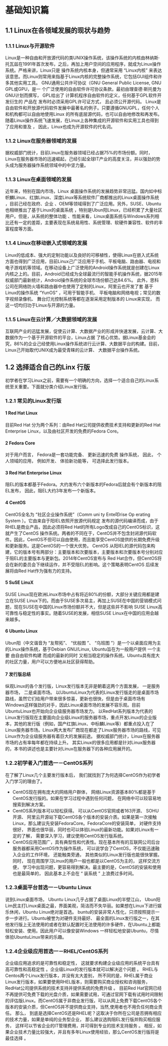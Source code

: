 # 基础知识篇

## 1.1 Linux在各领域发展的现状与趋势

### 1.1.1 Linux与开源软件

Linux是一种自由和开放源代码的类UNIX操作系统，该操作系统的内核由林纳斯·托瓦兹在1991年首次发布，之后，再加上用户空间的应用程序，就成为Linux操作系统。严格来讲，Linux只是 操作系统内核本身，但通常采用 “Linux内核” 来表达该意思。而Linux则常用来指基于Linux内核的完整操作系统，它包括GUI组件和许多其他实用工具。
GNU通用公共许可协议（GNU General Public License, GNU GPL或GPU，是一 个广泛使用的自由软件许可协议条款。最初由理查德·斯托曼为GNU计划而撰写， GPL给出了 计算机程序自由软件的定义，任何基于GPL软件开发衍生的 产品在 发布时必须采用GPL许可证方式， 且必须公开源代码。
Linux是自由软件和开放源代码软件发展中最著名的例子。只要遵循GNUGPL，任何个人和机构都可以自由地使用Linux 的所有底层源代码，也可以自由地修改和再发布。随着Linux操作系统飞速发展，在Linux上各种集成的开源软件和实用工具也得到了应用和普及 ，
因此，Linux也成为开源软件的代名词。

### 1.1.2 Linux在服务器领域的发展

据权威部门统计，目前Linux在服务器领域已经占据75%的市场份额。同时，Linux在服务器市场的迅速崛起，己经引起全球IT产业的高度关注，并以强劲的势头成为服务器操作系统领域中的中坚力量。

### 1.1.3 Linux在桌面领域的发展

近年来，特别在国内市场，Linux 桌面操作系统的发展趋势非常迅猛。国内如中标帜麟Linux、红旗Linux、深度Linux等系统软件厂商都推出的Linux桌面操作系统 ，目前己经在政府、企业 、OEM等领域得到了广泛应用。另外，SUSE、Ubuntu也相继推出了基于Linux的桌面系统 ，特别是Ubun阳Linux，已经积累了大量社区用户。但是，从系统的整体功能 、性能来看，Linux桌面系统与Windows系列相比还有一定的差距，主要表现在系统易用性、系统管理、软硬件兼容性、软件的丰富程度等方面。

### 1.1.4 Linux在移动嵌入式领域的发展

Linux的低成本、强大的定制功能以及良好的可移植性，使得Linux在嵌入式系统方面也得到广泛应用，目前Linux己广泛应用于手机、平板电脑、路由器、电视和电子游戏机等领域。在移动设备上广泛使用的Android操作系统就是创建在Linux内核之上的。目前，Android已经成为全球最流行的智能手机操作系统，据2015年权威部门最新统计，Android操作系统的全球市场份额己达84.6%。
此外，思科公司在网络防火墙和路由器中也使用了定制的Linux，阿里云也开发了套
基于Linux的操作系统 “YunOS” ，可用于智能手机、 平板电脑和网络电视；常见的数字视频录像机、 舞台灯光控制系统等都在逐渐采用定制版本的 Linux来实现， 而这一切均归功于Linux与开源的力量。

### 1.1.5 Linux在云计算／大数据领域的发展

互联网产业的迅猛发展，促使云计算、大数据产业的形成并快速发展，云计算、大数据作为一个基于开源软件的平台，Linux占据 了核心优势。据Linux基金会的究，86%的企业己经使用Linux操作系统进行云计算、大数据平台的构建。目前，Linux己开始取代UNIX成为最受青睐的云计算、 大数据平台操作系统。

## 1.2 选择适合自己的Linx 行版
初学者在学习Linux之前，需要有一个明确的方向，选择一个适合自己的Linux系统至关重要。下面就分类介绍Linux发行版。

### 1.2.1 常见的Linux发行版
#### 1 Red Hat Linux
目前Red Hat 分为两个系列：由Red Hat公司提供收费技术支持和更新的Red Hat Enterprise Linux，以及由社区开发的免费的Fedora Core。
#### 2 Fedora Core
对于用户而言， Fedora是一套功能完备、 更新迅速的免费 操作系统， 因此， 个人领域的应用， 例如开发、 体验新功能等， 可选择此发行版本。
#### 3 Red Hat Enterprise Linux
阻EL的版本都基于Fedora。大约发布六个新版本的Fedora后就会有个新版本的阻EL发布， 因此，阻EL大约3年发布一个新版本。
#### 4 CentOS
CentOS全名为 “社区企业操作系统”（Comm uni ty Ente叩rise Op erating System ）。它由来自于阳IEL依照开放源代码规定 发布的源代码编译而成，由于RHEL是商业产品，因此必须将Red Hat的所有Logo改成自己的CentOS标识，这就产生了CentOS 操作系统。两者的不同在于，CentOS并不包含封闭源代码软件。因此，CentOS不但可以自由使用，而且能享受CentOS提供的长期免费升级和更新服务。这是CentOS的一个很大优势。
CentOS 从阳IEL的源代码包来构建，它的版本号有两部分：主要版本和次要版本，主要版本和次要版本号分别对应于阻EL的主要版本与更新包。2014年CentOS宣布与 Red Hat合作，但CentOS将会在新的委员会下继续运作，并不受阻EL的影响。这个策略表明CentOS 后续发展将由Red Hat作为强有力的支持。
#### 5 SuSE LinuX
SUSE Linux现在欧洲Linux市场中占有将近80%的份额，大部分关键应用都是建立在SUSE Linux下的。而由于SUSE多次易主，再加上SUSE在中国的营销模式问题，现在SUSE在中国的Linux市场份额并不大，但是这些并不影响 SUSE Linux高可靠性与稳定性的事实。随着SUSE的发展，相信SUSE Linux在中国的应用会越来越多。
#### 6 Ubuntu Linux
Ubun阳（中文谐音为 “友帮拓”、 “优般图 ”、 “乌班图 ”）是一个以桌面应用为主的Linux操作系统，基于Debian GNU/Linux, Ubuntu旨在为一般用户提供 一个主要 由自由软件构建 而成的最新的同时 又相当稳定的操作系统。Ubuntu具有庞大的社区力量，用户可以方便地从社区获得帮助。
#### 7 发行版总结
纵观Linux的各个发行版，Linux发行版本无非是朝着这两个方面发展， 一是服务器市场， 二是桌面市场。
以UbuntuLinux为代表的Linux发行版走的是桌面市场路线，虽然它们给用户带来很多惊喜，更新也很快，但是由于桌面市场有Windows这样强劲的对手，因此Linux桌面市场的发展不容乐观。目前UbuntuLinux也开始向企业级服务器市场发力。
以RedHat系列版本为代表的Linux发行版现在主要面向企业级Linux的服务器市场，重点开发Linux的企业版本，其他的发行版（例如，国产红旗Linux、中标麟Linux等）都重点投入在了Linux服务器市场。Linux两大发布厂商现在都走了Linux服务器市场的路线，可见Linux作为企业级服务器有着巨大的发展前途。 据权威部门统计，Linux在服务器市场的占有率每年都在持续上升。
其实Linux的很多应用都是针对Linux服务器的，本书的讲述也是主要针对Linux在服务器下的各种应用展开的。
###  1.2.2初学者入门首选一－CentOS系列
在了解了Linux几个主要发行版本后， 我们就找到了为何选择CentOS作为初学者入门学习的理由了。
* CentOS现在拥有庞大的网络用户群体， 网络Linux资源基本80%都是基于CentOS发行版的。如果在学习过程中遇到任何问题， 在网络中可以较容易地搜索到解决方案。
* CentOS系列版本可以轻松获得。 可以从CentOS官网或者163开源、 SOHU开源、
阿里云开源站下载CentOS各个版本的安装介质。如果是第一次接触Linux，那么建议先安装FedoraCore。FedoraCore的安装简单， 对硬件支持很好， 界面也很华丽，同时也可以体验Linux的最新功能。如果对Linux有一定的了解， 需要深入学习，建议使用CentOS发行版系统。
* CentOS应用范围广，具有典型性和代表性。现在基本所有的互联网公司后台服务器都采用CentOS作为操作系统， 可以说学会了CentOS，不仅能迅速融入企业的工作环境， 还能触类旁通， 其他类似的Linux发行版也能很快掌握。 同时， 现在周围学习Linux的用户一般也都是以CentOS为主的， 这样交流方便， 学习中出现问题，更容易得到解决。最主要的是，CentOS的安装和使用也是最简单的， 因此基本上不会在 “ 装系统 ” 上浪费过多时间。
###  1.2.3桌面平台首选一－Ubuntu Linux
说到Linux桌面市场， Ubuntu Linux几乎占据了桌面Linux的半壁江山， Ubun阳 Lim民主打Linux桌面之最，界面美观，简洁而不失华丽。如果想在Linux下进行娱乐休闲，Ubuntu Linux绝对是首选。
buntu的安装非常人性化，只须按照提示一步一步进行。Ubuntu被誉为对硬件支持最好、 最全面的Linux发行版之一，在其他发行版上无法使用的或者在默认配置时无法使用的许多硬件，在Ubuntu上都能轻松安装、使用。因此用户可以像安装Windows 一样轻松地安装Ubuntu，尽情体验UbuntuLinux带来的乐趣。
###  1.2.4企业级应用首选一－RHEL/CentOS系列
企业级应用追求的是可靠性和稳定性， 这就要求构建企业级应用的系统平台具有高可靠性和高稳定性 。企业级Linux的发行版本就可以解决这个问题 。
RHEL与Centos两个Linux发行版本，并没有太大差别， 所不同的是，RHEL属于商业 Linux发行版本，如果要使用RHEL版本，则需要购买商业授权和咨询服务，RedHat公司提供系统的技术支持并提供系统的免费升级 。 目前Red Hat官网已经不再提供可免费下载的光盘介质，如果需要试用，可通过官网下载有试用时间限制的评估版Linux。而CentOS属于非商业发行版，可以从网上免费下载CentOS各个 版本的安装介质，但CentOS并不提供商业支持，当然,使用者也不用负任何商业责任。
那么， 到底是选择CentOS还是RHEL呢？这取决于你所在公司是否拥有相应的技术力量，如果是单纯的业务型企业， 那么建议选购阻EL发行版并购买相应服务， 这样可以节省企业的IT管理费用，并可得到专业的技术支持服务 。 相反，如果企业技术力量比较强大，并且有多年Linux使用经验，那么CentOS发行版将是最佳选择 。





















  

